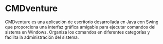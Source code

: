 # CMDventure
CMDventure es una aplicación de escritorio desarrollada en Java con Swing que proporciona una interfaz gráfica amigable para ejecutar comandos del sistema en Windows. Organiza los comandos en diferentes categorías y facilita la administración del sistema.
